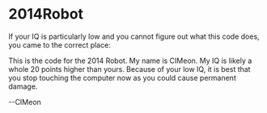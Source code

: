 2014Robot
=========

If your IQ is particularly low and you cannot figure out what this code does, you came to the correct place:

This is the code for the 2014 Robot. My name is CIMeon. My IQ is likely a whole 20 points higher than yours. Because of your low IQ, it is best that you stop touching the computer now as you could cause permanent damage.

--CIMeon